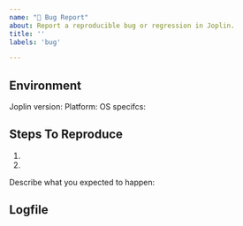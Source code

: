 ```yaml
---
name: "🐛 Bug Report"
about: Report a reproducible bug or regression in Joplin.
title: ''
labels: 'bug'

---
```


<!--
  Please provide a clear and concise description of what the bug is. (In the section Steps To Reproduce.)
  Include screenshots if needed.
  Please test using the latest Joplin release to make sure your issue has not already been fixed.
-->

## Environment

Joplin version:
Platform:
OS specifcs:
<!--
  Platform can be one of: macOS, Linux, Windows, Android, iOS, terminal (or a combination)
  OS specifcs: e.g. OS version, Linux distribution, Android/iOS version, ...
-->

## Steps To Reproduce

1.
2.

<!--
  Issues without reproduction steps are likely to stall.
-->

Describe what you expected to happen:



## Logfile

<!--
  Please attach a debug log. Issues without a debug log are likely to stall.
  For information on how to collect a log file: https://joplinapp.org/debugging/
-->
